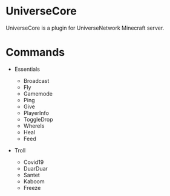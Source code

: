 # UniverseCore

UniverseCore is a plugin for UniverseNetwork Minecraft server.

# Commands
  - Essentials
    - Broadcast
    - Fly
    - Gamemode
    - Ping
    - Give
    - PlayerInfo
    - ToggleDrop
    - WhereIs
    - Heal
    - Feed
    

  - Troll
     - Covid19
     - DuarDuar
     - Santet
     - Kaboom
     - Freeze
